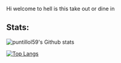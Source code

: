 Hi welcome to hell is this take out or dine in

## Stats:

![puntillol59's Github stats](https://github-readme-stats.vercel.app/api?username=puntillol59&show_icons=true&theme=tokyonight)

[![Top Langs](https://github-readme-stats.vercel.app/api/top-langs/?username=puntillol59)](https://github.com/anuraghazra/github-readme-stats)

